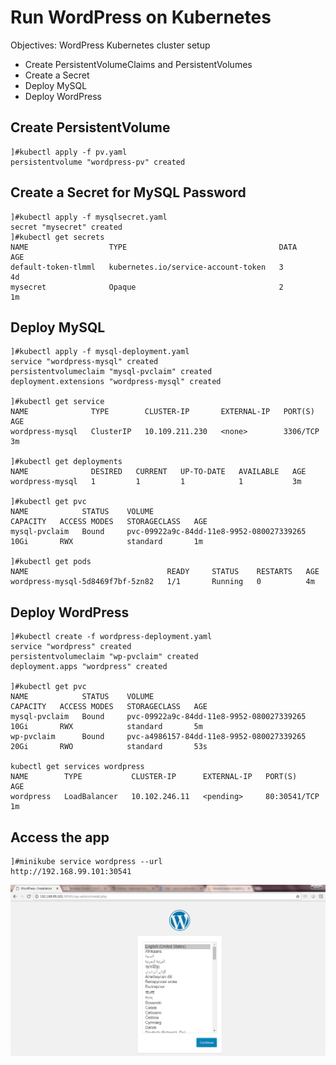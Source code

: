 # Run WordPress on Kubernetes

Objectives: WordPress Kubernetes cluster setup
- Create PersistentVolumeClaims and PersistentVolumes
- Create a Secret
- Deploy MySQL
- Deploy WordPress

## Create PersistentVolume

```
]#kubectl apply -f pv.yaml
persistentvolume "wordpress-pv" created
```

## Create a Secret for MySQL Password

```
]#kubectl apply -f mysqlsecret.yaml
secret "mysecret" created
]#kubectl get secrets
NAME                  TYPE                                  DATA      AGE
default-token-tlmml   kubernetes.io/service-account-token   3         4d
mysecret              Opaque                                2         1m
```

## Deploy MySQL

```
]#kubectl apply -f mysql-deployment.yaml
service "wordpress-mysql" created
persistentvolumeclaim "mysql-pvclaim" created
deployment.extensions "wordpress-mysql" created

]#kubectl get service
NAME              TYPE        CLUSTER-IP       EXTERNAL-IP   PORT(S)    AGE
wordpress-mysql   ClusterIP   10.109.211.230   <none>        3306/TCP   3m

]#kubectl get deployments
NAME              DESIRED   CURRENT   UP-TO-DATE   AVAILABLE   AGE
wordpress-mysql   1         1         1            1           3m

]#kubectl get pvc
NAME            STATUS    VOLUME                                     CAPACITY   ACCESS MODES   STORAGECLASS   AGE
mysql-pvclaim   Bound     pvc-09922a9c-84dd-11e8-9952-080027339265   10Gi       RWX            standard       1m

]#kubectl get pods
NAME                               READY     STATUS    RESTARTS   AGE
wordpress-mysql-5d8469f7bf-5zn82   1/1       Running   0          4m
```

## Deploy WordPress

```
]#kubectl create -f wordpress-deployment.yaml
service "wordpress" created
persistentvolumeclaim "wp-pvclaim" created
deployment.apps "wordpress" created

]#kubectl get pvc
NAME            STATUS    VOLUME                                     CAPACITY   ACCESS MODES   STORAGECLASS   AGE
mysql-pvclaim   Bound     pvc-09922a9c-84dd-11e8-9952-080027339265   10Gi       RWX            standard       5m
wp-pvclaim      Bound     pvc-a4986157-84dd-11e8-9952-080027339265   20Gi       RWO            standard       53s

kubectl get services wordpress
NAME        TYPE           CLUSTER-IP      EXTERNAL-IP   PORT(S)        AGE
wordpress   LoadBalancer   10.102.246.11   <pending>     80:30541/TCP   1m
```

## Access the app

```
]#minikube service wordpress --url
http://192.168.99.101:30541
```
<img src="images/wordpress-startup-page.PNG">